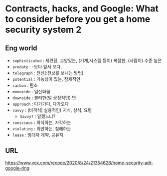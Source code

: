 # Contracts, hacks, and Google: What to consider before you get a home security system 2

## Eng world

- `sophisticated` : 세련된, 교양있는, (기계,시스템 등이) 복잡한, (사람이) 수준 높은
- `predate` : -보다 앞서 오다,
- `telegraph` : 전신(:전보를 보내는 방법)
- `potential` : 가능성이 있는, 잠재적인
- `carbon` : 탄소
- `monoxide` : 일산화물
- `downside` : 불리한(덜 긍정적인) 면
- `approach` : 다가가다, 다가오다
- `savvy` : (비격식| 실용적인) 지식, 상식, 요령
  - `Savvy?` : 알겠느냐?
- `conscious` : 의식하는, 자각하는
- `violating` : 위반하는, 침해하는
- `lease` : 임대차 계약, 공유지

## URL

<https://www.vox.com/recode/2020/8/24/21354628/home-security-adt-google-ring>

